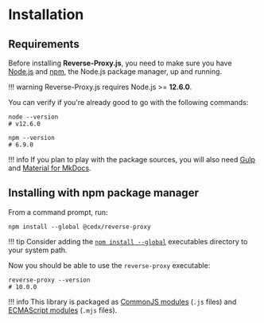 # Installation

## Requirements
Before installing **Reverse-Proxy.js**, you need to make sure you have [Node.js](https://nodejs.org)
and [npm](https://www.npmjs.com), the Node.js package manager, up and running.

!!! warning
    Reverse-Proxy.js requires Node.js >= **12.6.0**.
    
You can verify if you're already good to go with the following commands:

```shell
node --version
# v12.6.0

npm --version
# 6.9.0
```

!!! info
    If you plan to play with the package sources, you will also need
    [Gulp](https://gulpjs.com) and [Material for MkDocs](https://squidfunk.github.io/mkdocs-material).

## Installing with npm package manager
From a command prompt, run:

```shell
npm install --global @cedx/reverse-proxy
```

!!! tip
    Consider adding the [`npm install --global`](https://docs.npmjs.com/files/folders) executables directory to your system path.

Now you should be able to use the `reverse-proxy` executable:

```shell
reverse-proxy --version
# 10.0.0
```

!!! info
    This library is packaged as [CommonJS modules](https://nodejs.org/api/modules.html) (`.js` files) and [ECMAScript modules](https://nodejs.org/api/esm.html) (`.mjs` files).
